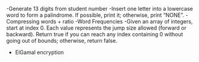 -Generate 13 digits from student number
-Insert one letter into a lowercase word to form a palindrome. If possible, print it; otherwise, print “NONE”.
-Compressing words + ratio
-Word Frequencies
-Given an array of integers, start at index 0. Each value represents the jump size allowed (forward or backward). Return true if you can reach any index containing 0 without going out of bounds; otherwise, return false.
- ElGamal encryption
